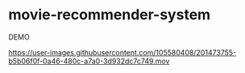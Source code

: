 # movie-recommender-system
DEMO


https://user-images.githubusercontent.com/105580408/201473755-b5b06f0f-0a46-480c-a7a0-3d932dc7c749.mov

